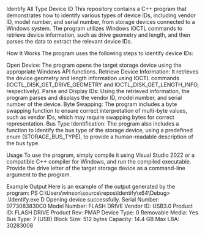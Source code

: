 Identify All Type Device ID
This repository contains a C++ program that demonstrates how to identify various types of device IDs, including vendor ID, model number, and serial number, from storage devices connected to a Windows system. 
The program utilizes Windows IOCTL commands to retrieve device information, such as drive geometry and length, and then parses the data to extract the relevant device IDs.

How It Works
The program uses the following steps to identify device IDs:

Open Device: The program opens the target storage device using the appropriate Windows API functions.
Retrieve Device Information: It retrieves the device geometry and length information using IOCTL commands (IOCTL_DISK_GET_DRIVE_GEOMETRY and IOCTL_DISK_GET_LENGTH_INFO, respectively).
Parse and Display IDs: Using the retrieved information, the program parses and displays the vendor ID, model number, and serial number of the device.
Byte Swapping: The program includes a byte swapping function to ensure correct interpretation of multi-byte values, such as vendor IDs, which may require swapping bytes for correct representation.
Bus Type Identification: The program also includes a function to identify the bus type of the storage device, using a predefined enum (STORAGE_BUS_TYPE), to provide a human-readable description of the bus type.

Usage
To use the program, simply compile it using Visual Studio 2022 or a compatible C++ compiler for Windows, and run the compiled executable. 
Provide the drive letter of the target storage device as a command-line argument to the program.

Example Output
Here is an example of the output generated by the program:
PS C:\Users\winson\source\repos\Identify\x64\Debug> .\Identify.exe D
Opening device successfully.
Serial Number: 0773083830C0
Model Number: FLASH DRIVE
Vendor ID: USB3.0
Product ID: FLASH DRIVE
Product Rev: PMAP
Device Type: 0
Removable Media: Yes
Bus Type: 7 (USB)
Block Size: 512 bytes
Capacity: 14.4 GB
Max LBA: 30283008
